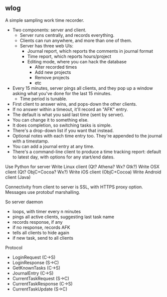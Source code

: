 wlog
----
A simple sampling work time recorder.

- Two components: server and client.
  - Server runs centrally, and records everything.
  - Clients can run anywhere, and more than one of them.
  - Server has three web UIs:
    - Journal report, which reports the comments in journal format
    - Time report, which reports hours/project
    - Editing mode, where you can hack the database
      - Alter recorded times
      - Add new projects
      - Remove projects
      - etc
- Every 15 minutes, server pings all clients, and they pop up a window
  asking what you've done for the last 15 minutes.
  - Time period is tunable.
- First client to answer wins, and pops-down the other clients.
- If no answer within a timeout, it'll record an "AFK" entry.
- The default is what you said last time (sent by server).
- You can change it to something else.
- It does completion, so switching tasks is simple.
- There's a drop-down list if you want that instead.
- Optional notes with each time entry too.  They're appended to the
  journal with a timestamp.
- You can add a journal entry at any time.
- There's a command-line client to produce a time tracking report:
  default to latest day, with options for any start/end dates.


Use Python for server
Write Linux client (Qt? Athena? Wx? Gtk?)
Write OSX client (Qt? ObjC+Cocoa? Wx?)
Write iOS client (ObjC+Cocoa)
Write Android client (Java)

Connectivity from client to server is SSL, with HTTPS proxy option.
Messages use protobuf marshalling.

So server daemon
- loops, with timer every n minutes
- pings all active clients, suggesting last task name
- records response, if any
- if no response, records AFK
- tells all clients to hide again
- if new task, send to all clients


Protocol
- LoginRequest (C->S)
- LoginResponse (S->C)
- GetKnownTasks (C->S)
- JournalEntry (C->S)
- CurrentTaskRequest (S->C)
- CurrentTaskResponse (C->S)
- CurrentTaskUpdate (S->C)
 

